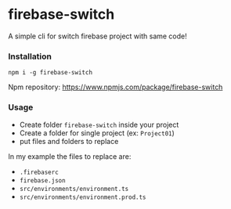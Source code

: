 # firebase-switch
A simple cli for switch firebase project with same code!

### Installation

```shell
npm i -g firebase-switch	
```

Npm repository: https://www.npmjs.com/package/firebase-switch

### Usage

- Create folder `firebase-switch` inside your project
- Create a folder for single project (ex: `Project01`)
- put files and folders to replace

In my example the files to replace are:

- `.firebaserc`
- `firebase.json`
- `src/environments/environment.ts`
- `src/environments/environment.prod.ts`
